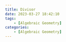 ```yaml
---
title: Divisor
date: 2023-03-27 18:42:10
tags: 
    - [Algebraic Geometry]
categories: 
    - [Algebraic Geometry]
---
```

